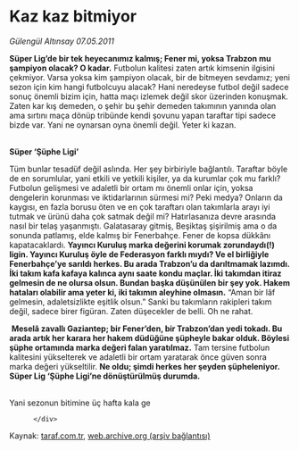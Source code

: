 # Kaz kaz bitmiyor

*Gülengül Altınsay 07.05.2011*

<div class="yazi"><p><b>Süper Lig’de bir tek heyecanımız kalmış; Fener mi, yoksa Trabzon mu şampiyon olacak? O kadar.</b> Futbolun kalitesi zaten artık kimsenin ilgisini çekmiyor. Varsa yoksa kim şampiyon olacak, bir de bitmeyen sevdamız; yeni sezon için kim hangi futbolcuyu alacak? Hani neredeyse futbol değil sadece sonuç önemli bizim için, hatta maçı izlemek değil skor üzerinden konuşmak. Zaten kar kış demeden, o şehir bu şehir demeden takımının yanında olan ama sırtını maça dönüp tribünde kendi şovunu yapan taraftar tipi sadece bizde var. Yani ne oynarsan oyna önemli değil. Yeter ki kazan.</p>
<p><b><br/>Süper ‘Şüphe Ligi’</b></p>
<p>Tüm bunlar tesadüf değil aslında. Her şey birbiriyle bağlantılı. Taraftar böyle de en sorumlular, yani etkili ve yetkili kişiler, ya da kurumlar çok mu farklı? Futbolun gelişmesi ve adaletli bir ortam mı önemli onlar için, yoksa dengelerin korunması ve iktidarlarının sürmesi mi? Peki medya? Onların da kaygısı, en fazla borusu öten ve en çok taraftarı olan takımlarla arayı iyi tutmak ve ürünü daha çok satmak değil mi? Hatırlasanıza devre arasında nasıl bir telaş yaşanmıştı. Galatasaray gitmiş, Beşiktaş şişirilmiş ama o da sonunda patlamış, elde kalmış bir Fenerbahçe. Fener de kopsa dükkânı kapatacaklardı. <b>Yayıncı Kuruluş marka değerini korumak zorundaydı(!) ligin. Yayıncı Kuruluş öyle de Federasyon farklı mıydı? Ve el birliğiyle Fenerbahçe’ye sarıldı herkes. Bu arada Trabzon’u da darıltmamak lazımdı. İki takım kafa kafaya kalınca aynı saate kondu maçlar. İki takımdan itiraz gelmesin de ne olursa olsun. Bundan başka düşünülen bir şey yok. Hakem hataları olabilir ama yeter ki, iki takımın aleyhine olmasın.</b> “Aman bir lâf gelmesin, adaletsizlikte eşitlik olsun.” Sanki bu takımların rakipleri takım değil, sadece birer figüran. Zaten düşecekler de belli. Oh ne rahat.</p>
<p> <b>Meselâ zavallı Gaziantep; bir Fener’den, bir Trabzon’dan yedi tokadı. Bu arada artık her karara her hakem düdüğüne şüpheyle bakar olduk. Böylesi şüphe ortamında marka değeri falan yaratılmaz.</b> Tam tersine futbolun kalitesini yükselterek ve adaletli bir ortam yaratarak önce güven sonra marka değeri yükseltilir. <b>Ne oldu; şimdi herkes her şeyden şüpheleniyor. Süper Lig ‘Şüphe Ligi’ne dönüştürülmüş durumda.</b> </p><br/>Yani sezonun bitimine üç hafta kala ge
                                    
          
          
          
          </div>

Kaynak: [taraf.com.tr](http://www.taraf.com.tr/gulengul-altinsay/makale-kaz-kaz-bitmiyor.htm), [web.archive.org (arşiv bağlantısı)](http://web.archive.org/web/20130624043212/http://www.taraf.com.tr/gulengul-altinsay/makale-kaz-kaz-bitmiyor.htm)
